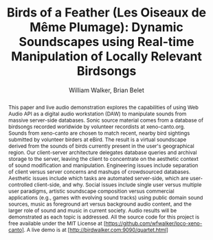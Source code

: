 --- 
  title: "Birds of a Feather (Les Oiseaux de Même Plumage): Dynamic Soundscapes using Real-time Manipulation of Locally Relevant Birdsongs" 
  abstract: "This paper and live audio demonstration explores the capabilities of using Web Audio API as a digital audio workstation (DAW) to manipulate sounds from massive server-side databases. Sonic source material comes from a database of birdsongs recorded worldwide by volunteer recordists at xeno-canto.org. Sounds from xeno-canto are chosen to match recent, nearby bird sightings submitted by volunteer birders at eBird. The result is a virtual soundscape derived from the sounds of birds currently present in the user's geographical region. Our client-server architecture delegates database queries and archival storage to the server, leaving the client to concentrate on the aesthetic context of sound modification and manipulation. Engineering issues include separation of client versus server concerns and mashups of crowdsourced databases. Aesthetic issues include which tasks are automated server-side, which are user-controlled client-side, and why. Social issues include single user versus multiple user paradigms, artistic soundscape composition versus commercial applications (e.g., games with evolving sound tracks) using public domain sound sources, music as foreground art versus background audio content, and the larger role of sound and music in current society. Audio results will be demonstrated as each topic is addressed. All the source code for this project is free available under the MIT License at [https://github.com/wfwalker/loco-xeno-canto]. A live demo is at [http://birdwalker.com:9090/quartet.html]" 
  address: "Paris" 
  author: "William Walker, Brian Belet" 
  booktitle: "Proceedings of the International Web Audio Conference" 
  editor: "Samuel Goldszmidt, Norbert Schnell, Victor Saiz, Benjamin Matuszewski" 
  month: "Proceedings of the International Web Audio Conference"
  pages: "" 
  publisher: "IRCAM" 
  series: "WAC '15"
  type: "Paper"  
  year: "2015" 
  id: "2015_22" 
  tags: year2015
  media: none 
  pdflink: /_data/papers/pdf/2015/2015_22.pdf
  ISSN: 2663-5844
---